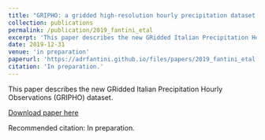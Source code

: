 ```yaml
---
title: "GRIPHO: a gridded high-resolution hourly precipitation dataset over Italy"
collection: publications
permalink: /publication/2019_fantini_etal
excerpt: 'This paper describes the new GRidded Italian Precipitation Hourly Observations (GRIPHO) dataset.'
date: 2019-12-31
venue: 'in preparation'
paperurl: 'https://adrfantini.github.io/files/papers/2019_fantini_etal.pdf'
citation: 'In preparation.'
---
```

This paper describes the new GRidded Italian Precipitation Hourly Observations (GRIPHO) dataset.

[Download paper here](https://adrfantini.github.io/files/papers/2019_fantini_etal.pdf)

Recommended citation: In preparation.
